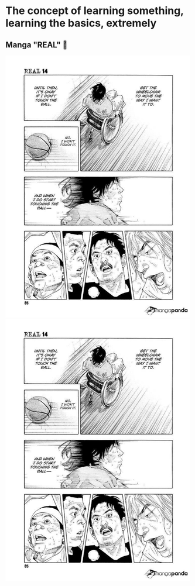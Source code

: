 # The concept of learning something, learning the basics, extremely

## Manga "REAL" 🥬

![REAL](/assets/manga-real-chapter-81-p21.jpg)
![REAL](/assets/manga-real-chapter-81-p21.jpg)
